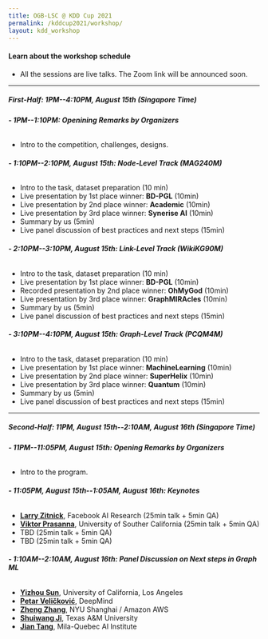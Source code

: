 ```yaml
---
title: OGB-LSC @ KDD Cup 2021
permalink: /kddcup2021/workshop/
layout: kdd_workshop
---
```


#### **Learn about the workshop schedule**
- All the sessions are live talks. The Zoom link will be announced soon.

-------

##### **First-Half: 1PM--4:10PM, August 15th (Singapore Time)**

###### **- 1PM--1:10PM: Openining Remarks by Organizers**
- Intro to the competition, challenges, designs.

###### **- 1:10PM--2:10PM, August 15th: Node-Level Track (MAG240M)**
- Intro to the task, dataset preparation (10 min)
- Live presentation by 1st place winner: **BD-PGL** (10min)
- Live presentation by 2nd place winner: **Academic** (10min)
- Live presentation by 3rd place winner: **Synerise AI** (10min)
- Summary by us (5min)
- Live panel discussion of best practices and next steps (15min)

###### **- 2:10PM--3:10PM, August 15th: Link-Level Track (WikiKG90M)**
- Intro to the task, dataset preparation (10 min)
- Live presentation by 1st place winner: **BD-PGL** (10min)
- Recorded presentation by 2nd place winner: **OhMyGod** (10min)
- Live presentation by 3rd place winner: **GraphMIRAcles** (10min)
- Summary by us (5min)
- Live panel discussion of best practices and next steps (15min)

###### **- 3:10PM--4:10PM, August 15th: Graph-Level Track (PCQM4M)**
- Intro to the task, dataset preparation (10 min)
- Live presentation by 1st place winner: **MachineLearning** (10min)
- Live presentation by 2nd place winner: **SuperHelix** (10min)
- Live presentation by 3rd place winner: **Quantum** (10min)
- Summary by us (5min)
- Live panel discussion of best practices and next steps (15min)


-------

##### **Second-Half: 11PM, August 15th--2:10AM, August 16th (Singapore Time)**

###### **- 11PM--11:05PM, August 15th: Opening Remarks by Organizers**
- Intro to the program.

###### **- 11:05PM, August 15th--1:05AM, August 16th: Keynotes**
- **[Larry Zitnick](http://larryzitnick.org/)**, Facebook AI Research (25min talk + 5min QA)
- **[Viktor Prasanna](https://sites.usc.edu/prasanna/)**, University of Souther California (25min talk + 5min QA)
- TBD (25min talk + 5min QA)
- TBD (25min talk + 5min QA)

###### **- 1:10AM--2:10AM, August 16th: Panel Discussion on Next steps in Graph ML**
- **[Yizhou Sun](http://web.cs.ucla.edu/~yzsun/)**, University of California, Los Angeles
- **[Petar Veličković](https://petar-v.com/)**, DeepMind
- **[Zheng Zhang](https://shanghai.nyu.edu/academics/faculty/directory/zheng-zhang)**, NYU Shanghai / Amazon AWS
- **[Shuiwang Ji](http://people.tamu.edu/~sji/)**, Texas A&M University
- **[Jian Tang](https://jian-tang.com/)**, Mila-Quebec AI Institute




